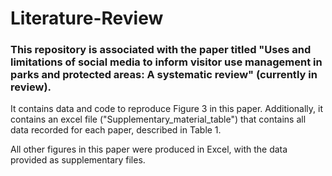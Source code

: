 # Literature-Review

### This repository is associated with the paper titled "Uses and limitations of social media to inform visitor use management in parks and protected areas: A systematic review" (currently in review). 

It contains data and code to reproduce Figure 3 in this paper. Additionally, it contains an excel file ("Supplementary_material_table") that contains all data recorded for each paper, described in Table 1. 

All other figures in this paper were produced in Excel, with the data provided as supplementary files.

